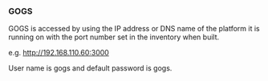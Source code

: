 ### GOGS

GOGS is accessed by using the IP address or DNS name of the platform it is running on with the port number set in the inventory when built.

e.g. http://192.168.110.60:3000

User name is gogs and default password is gogs.